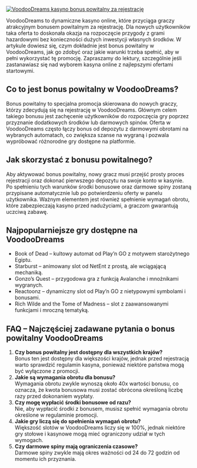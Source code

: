 [![VoodooDreams kasyno bonus powitalny za rejestrację](https://123-caf.pages.dev/gitsignup.png)](https://vrmoo.ru/Bt82HjjY)

<p>VoodooDreams to dynamiczne kasyno online, które przyciąga graczy atrakcyjnym bonusem powitalnym za rejestrację. Dla nowych użytkowników taka oferta to doskonała okazja na rozpoczęcie przygody z grami hazardowymi bez konieczności dużych inwestycji własnych środków. W artykule dowiesz się, czym dokładnie jest bonus powitalny w VoodooDreams, jak go zdobyć oraz jakie warunki trzeba spełnić, aby w pełni wykorzystać tę promocję. Zapraszamy do lektury, szczególnie jeśli zastanawiasz się nad wyborem kasyna online z najlepszymi ofertami startowymi.</p>  <h2>Co to jest bonus powitalny w VoodooDreams?</h2> <p>Bonus powitalny to specjalna promocja skierowana do nowych graczy, którzy zdecydują się na rejestrację w VoodooDreams. Głównym celem takiego bonusu jest zachęcenie użytkowników do rozpoczęcia gry poprzez przyznanie dodatkowych środków lub darmowych spinów. Oferta w VoodooDreams często łączy bonus od depozytu z darmowymi obrotami na wybranych automatach, co zwiększa szanse na wygraną i pozwala wypróbować różnorodne gry dostępne na platformie.</p>  <h2>Jak skorzystać z bonusu powitalnego?</h2> <p>Aby aktywować bonus powitalny, nowy gracz musi przejść prosty proces rejestracji oraz dokonać pierwszego depozytu na swoje konto w kasynie. Po spełnieniu tych warunków środki bonusowe oraz darmowe spiny zostaną przypisane automatycznie lub po potwierdzeniu oferty w panelu użytkownika. Ważnym elementem jest również spełnienie wymagań obrotu, które zabezpieczają kasyno przed nadużyciami, a graczom gwarantują uczciwą zabawę.</p>  <h2>Najpopularniejsze gry dostępne na VoodooDreams</h2> <ul>   <li>Book of Dead – kultowy automat od Play’n GO z motywem starożytnego Egiptu.</li>   <li>Starburst – animowany slot od NetEnt z prostą, ale wciągającą mechaniką.</li>   <li>Gonzo’s Quest – przygodowa gra z funkcją Avalanche i mnożnikami wygranych.</li>   <li>Reactoonz – dynamiczny slot od Play’n GO z nietypowymi symbolami i bonusami.</li>   <li>Rich Wilde and the Tome of Madness – slot z zaawansowanymi funkcjami i mroczną tematyką.</li> </ul>  <h2>FAQ – Najczęściej zadawane pytania o bonus powitalny VoodooDreams</h2> <ol>   <li><strong>Czy bonus powitalny jest dostępny dla wszystkich krajów?</strong><br>Bonus ten jest dostępny dla większości krajów, jednak przed rejestracją warto sprawdzić regulamin kasyna, ponieważ niektóre państwa mogą być wyłączone z promocji.</li>   <li><strong>Jakie są wymagania obrotu dla bonusu?</strong><br>Wymagania obrotu zwykle wynoszą około 40x wartości bonusu, co oznacza, że kwota bonusowa musi zostać obrócona określoną liczbę razy przed dokonaniem wypłaty.</li>   <li><strong>Czy mogę wypłacić środki bonusowe od razu?</strong><br>Nie, aby wypłacić środki z bonusem, musisz spełnić wymagania obrotu określone w regulaminie promocji.</li>   <li><strong>Jakie gry liczą się do spełnienia wymagań obrotu?</strong><br>Większość slotów w VoodooDreams liczy się w 100%, jednak niektóre gry stołowe i kasynowe mogą mieć ograniczony udział w tych wymogach.</li>   <li><strong>Czy darmowe spiny mają ograniczenia czasowe?</strong><br>Darmowe spiny zwykle mają okres ważności od 24 do 72 godzin od momentu ich przyznania.</li> </ol>